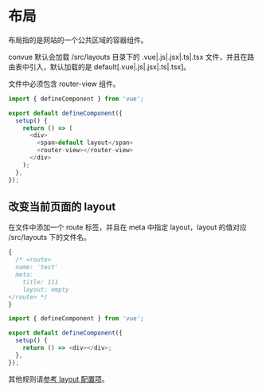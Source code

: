 # 布局

布局指的是网站的一个公共区域的容器组件。

convue 默认会加载 /src/layouts 目录下的 .vue|.js|.jsx|.ts|.tsx 文件，并且在路由表中引入，默认加载的是 default[.vue|.js|.jsx|.ts|.tsx]。

文件中必须包含 router-view 组件。

```js
import { defineComponent } from 'vue';

export default defineComponent({
  setup() {
    return () => (
      <div>
        <span>default layout</span>
        <router-view></router-view>
      </div>
    );
  },
});
```

## 改变当前页面的 layout

在文件中添加一个 route 标签，并且在 meta 中指定 layout，layout 的值对应 /src/layouts 下的文件名。

```js
{
  /* <route>
  name: 'test'
  meta:
    title: 111
    layout: empty
</route> */
}

import { defineComponent } from 'vue';

export default defineComponent({
  setup() {
    return () => <div></div>;
  },
});
```

其他规则请[参考 layout 配置项](/convue/zh/config/layout)。
